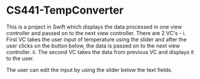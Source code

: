# CS441-TempConverter

This is a project in Swift which displays the data processed in one view controller and passed on to the next view controller. 
There are 2 VC's - 
i. First VC takes the user input of temperature using the slider and after the user clicks on the button below, the data is passed on to the next view controller.
ii. The second VC takes the data from previous VC and displays it to the user. 

The user can edit the input by using the slider below the text fields. 
